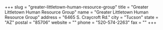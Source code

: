 +++
slug = "greater-littletown-human-resource-group"
title = "Greater Littletown Human Resource Group"
name = "Greater Littletown Human Resource Group"
address = "6465 S. Craycroft Rd."
city = "Tucson"
state = "AZ"
postal = "85706"
website = ""
phone = "520-574-2263"
fax = ""
+++

